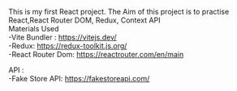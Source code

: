 This is my first React project.
The Aim of this project is to practise React,React Router DOM, Redux, Context API<br>
Materials Used<br>
-Vite Bundler : https://vitejs.dev/<br>
-Redux: https://redux-toolkit.js.org/<br>
-React Router Dom: https://reactrouter.com/en/main<br>

API : <br>
-Fake Store API: https://fakestoreapi.com/<br>
